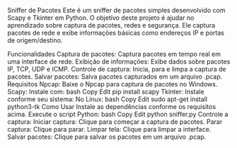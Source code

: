 Sniffer de Pacotes
Este é um sniffer de pacotes simples desenvolvido com Scapy e Tkinter em Python. O objetivo deste projeto é ajudar no aprendizado sobre captura de pacotes, redes e segurança. Ele captura pacotes de rede e exibe informações básicas como endereços IP e portas de origem/destino.

Funcionalidades
Captura de pacotes: Captura pacotes em tempo real em uma interface de rede.
Exibição de informações: Exibe dados sobre pacotes IP, TCP, UDP e ICMP.
Controle de captura: Inicia, para e limpa a captura de pacotes.
Salvar pacotes: Salva pacotes capturados em um arquivo .pcap.
Requisitos
Npcap: Baixe o Npcap para captura de pacotes no Windows.
Scapy: Instale com:
bash
Copy
Edit
pip install scapy
Tkinter: Instale conforme seu sistema:
No Linux:
bash
Copy
Edit
sudo apt-get install python3-tk
Como Usar
Instale as dependências conforme os requisitos acima.
Execute o script Python:
bash
Copy
Edit
python sniffer.py
Controle a captura:
Iniciar captura: Clique para começar a captura de pacotes.
Parar captura: Clique para parar.
Limpar tela: Clique para limpar a interface.
Salvar pacotes: Clique para salvar os pacotes em um arquivo .pcap.
